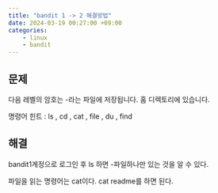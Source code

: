 ```yaml
---
title: "bandit 1 -> 2 해결방법"
date: 2024-03-19 00:27:00 +09:00
categories: 
    - linux
    - bandit
---
```

## 문제
다음 레벨의 암호는 -라는 파일에 저장됩니다. 홈 디렉토리에 있습니다.

명령어 힌트 : ls , cd , cat , file , du , find

## 해결
bandit1계정으로 로그인 후 ls 하면 -파일하나만 있는 것을 알 수 있다.

파일을 읽는 명령어는  cat이다. 
cat readme를 하면 된다.  
<img str="/img/스크린샷 2024-03-19 224420.png">






